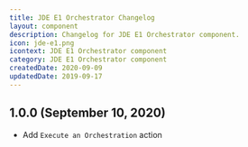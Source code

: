 ```yaml
---
title: JDE E1 Orchestrator Changelog
layout: component
description: Changelog for JDE E1 Orchestrator component.
icon: jde-e1.png
icontext: JDE E1 Orchestrator component
category: JDE E1 Orchestrator component
createdDate: 2020-09-09
updatedDate: 2019-09-17
---
```



## 1.0.0 (September 10, 2020)

* Add `Execute an Orchestration` action

